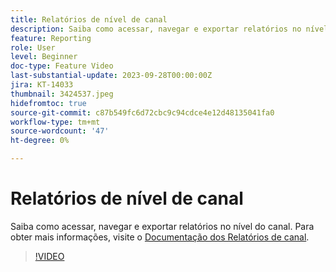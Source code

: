 ```yaml
---
title: Relatórios de nível de canal
description: Saiba como acessar, navegar e exportar relatórios no nível do canal.
feature: Reporting
role: User
level: Beginner
doc-type: Feature Video
last-substantial-update: 2023-09-28T00:00:00Z
jira: KT-14033
thumbnail: 3424537.jpeg
hidefromtoc: true
source-git-commit: c87b549fc6d72cbc9c94cdce4e12d48135041fa0
workflow-type: tm+mt
source-wordcount: '47'
ht-degree: 0%

---
```



# Relatórios de nível de canal

Saiba como acessar, navegar e exportar relatórios no nível do canal. Para obter mais informações, visite o [Documentação dos Relatórios de canal](https://experienceleague.adobe.com/docs/journey-optimizer/using/reporting/channel-report/channel-report.html).

>[!VIDEO](https://video.tv.adobe.com/v/3424537/?learn=on)
